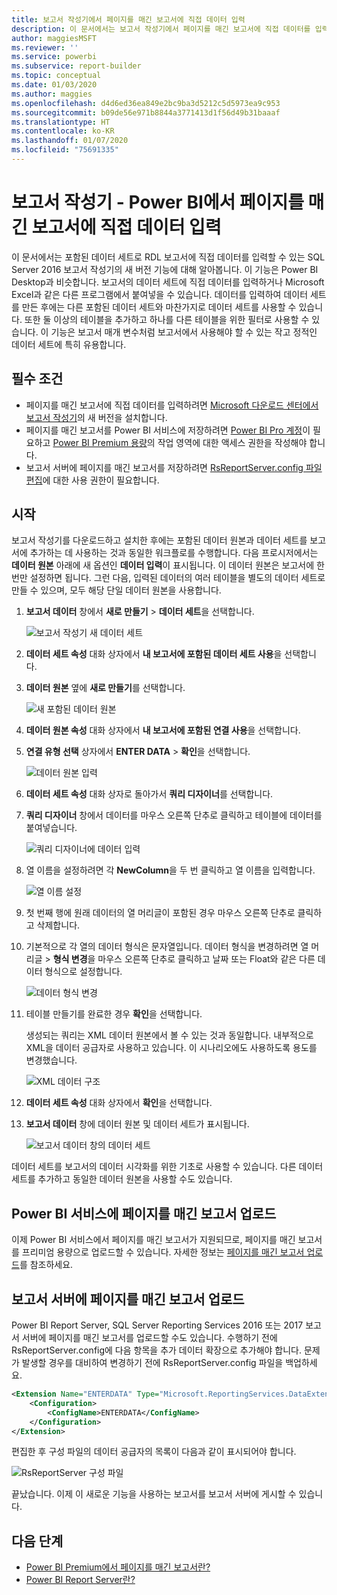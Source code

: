```yaml
---
title: 보고서 작성기에서 페이지를 매긴 보고서에 직접 데이터 입력
description: 이 문서에서는 보고서 작성기에서 페이지를 매긴 보고서에 직접 데이터를 입력하는 방법을 볼 수 있습니다.
author: maggiesMSFT
ms.reviewer: ''
ms.service: powerbi
ms.subservice: report-builder
ms.topic: conceptual
ms.date: 01/03/2020
ms.author: maggies
ms.openlocfilehash: d4d6ed36ea849e2bc9ba3d5212c5d5973ea9c953
ms.sourcegitcommit: b09de56e971b8844a3771413d1f56d49b31baaaf
ms.translationtype: HT
ms.contentlocale: ko-KR
ms.lasthandoff: 01/07/2020
ms.locfileid: "75691335"
---
```

# <a name="enter-data-directly-in-a-paginated-report-in-report-builder---power-bi"></a>보고서 작성기 - Power BI에서 페이지를 매긴 보고서에 직접 데이터 입력

이 문서에서는 포함된 데이터 세트로 RDL 보고서에 직접 데이터를 입력할 수 있는 SQL Server 2016 보고서 작성기의 새 버전 기능에 대해 알아봅니다.  이 기능은 Power BI Desktop과 비슷합니다. 보고서의 데이터 세트에 직접 데이터를 입력하거나 Microsoft Excel과 같은 다른 프로그램에서 붙여넣을 수 있습니다. 데이터를 입력하여 데이터 세트를 만든 후에는 다른 포함된 데이터 세트와 마찬가지로 데이터 세트를 사용할 수 있습니다. 또한 둘 이상의 테이블을 추가하고 하나를 다른 테이블을 위한 필터로 사용할 수 있습니다. 이 기능은 보고서 매개 변수처럼 보고서에서 사용해야 할 수 있는 작고 정적인 데이터 세트에 특히 유용합니다.
 
## <a name="prerequisites"></a>필수 조건

- 페이지를 매긴 보고서에 직접 데이터를 입력하려면 [Microsoft 다운로드 센터에서 보고서 작성기](https://www.microsoft.com/download/details.aspx?id=53613)의 새 버전을 설치합니다. 
- 페이지를 매긴 보고서를 Power BI 서비스에 저장하려면 [Power BI Pro 계정](service-self-service-signup-for-power-bi.md)이 필요하고 [Power BI Premium 용량](service-premium-what-is.md)의 작업 영역에 대한 액세스 권한을 작성해야 합니다.
- 보고서 서버에 페이지를 매긴 보고서를 저장하려면 [RsReportServer.config 파일 편집](#upload-the-paginated-report-to-a-report-server)에 대한 사용 권한이 필요합니다.

## <a name="get-started"></a>시작

보고서 작성기를 다운로드하고 설치한 후에는 포함된 데이터 원본과 데이터 세트를 보고서에 추가하는 데 사용하는 것과 동일한 워크플로를 수행합니다. 다음 프로시저에서는 **데이터 원본** 아래에 새 옵션인 **데이터 입력**이 표시됩니다.  이 데이터 원본은 보고서에 한 번만 설정하면 됩니다. 그런 다음, 입력된 데이터의 여러 테이블을 별도의 데이터 세트로 만들 수 있으며, 모두 해당 단일 데이터 원본을 사용합니다.

1. **보고서 데이터** 창에서 **새로 만들기** > **데이터 세트**을 선택합니다.

    ![보고서 작성기 새 데이터 세트](media/paginated-reports-enter-data/paginated-new-dataset.png)

1. **데이터 세트 속성** 대화 상자에서 **내 보고서에 포함된 데이터 세트 사용**을 선택합니다.

1. **데이터 원본** 옆에 **새로 만들기**를 선택합니다.

    ![새 포함된 데이터 원본](media/paginated-reports-enter-data/paginated-new-data-source.png)

1. **데이터 원본 속성** 대화 상자에서 **내 보고서에 포함된 연결 사용**을 선택합니다.
2. **연결 유형 선택** 상자에서 **ENTER DATA** > **확인**을 선택합니다.

    ![데이터 원본 입력](media/paginated-reports-enter-data/paginated-data-source-properties-enter-data.png)

1. **데이터 세트 속성** 대화 상자로 돌아가서 **쿼리 디자이너**를 선택합니다.
2. **쿼리 디자이너** 창에서 데이터를 마우스 오른쪽 단추로 클릭하고 테이블에 데이터를 붙여넣습니다.

    ![쿼리 디자이너에 데이터 입력](media/paginated-reports-enter-data/paginated-enter-data.png)

1. 열 이름을 설정하려면 각 **NewColumn**을 두 번 클릭하고 열 이름을 입력합니다.

    ![열 이름 설정](media/paginated-reports-enter-data/paginated-column-name.png)

1. 첫 번째 행에 원래 데이터의 열 머리글이 포함된 경우 마우스 오른쪽 단추로 클릭하고 삭제합니다.
    
9. 기본적으로 각 열의 데이터 형식은 문자열입니다. 데이터 형식을 변경하려면 열 머리글 > **형식 변경**을 마우스 오른쪽 단추로 클릭하고 날짜 또는 Float와 같은 다른 데이터 형식으로 설정합니다.

    ![데이터 형식 변경](media/paginated-reports-enter-data/paginated-data-type.png)

1. 테이블 만들기를 완료한 경우 **확인**을 선택합니다.  

    생성되는 쿼리는 XML 데이터 원본에서 볼 수 있는 것과 동일합니다. 내부적으로 XML을 데이터 공급자로 사용하고 있습니다.  이 시나리오에도 사용하도록 용도를 변경했습니다.

    ![XML 데이터 구조](media/paginated-reports-enter-data/paginated-xml-data.png)

12. **데이터 세트 속성** 대화 상자에서 **확인**을 선택합니다.

13. **보고서 데이터** 창에 데이터 원본 및 데이터 세트가 표시됩니다.

    ![보고서 데이터 창의 데이터 세트](media/paginated-reports-enter-data/paginated-report-data-pane.png)

데이터 세트를 보고서의 데이터 시각화를 위한 기초로 사용할 수 있습니다. 다른 데이터 세트를 추가하고 동일한 데이터 원본을 사용할 수도 있습니다.

## <a name="upload-the-paginated-report-to-the-power-bi-service"></a>Power BI 서비스에 페이지를 매긴 보고서 업로드

이제 Power BI 서비스에서 페이지를 매긴 보고서가 지원되므로, 페이지를 매긴 보고서를 프리미엄 용량으로 업로드할 수 있습니다. 자세한 정보는 [페이지를 매긴 보고서 업로드](paginated-reports-save-to-power-bi-service.md)를 참조하세요.

## <a name="upload-the-paginated-report-to-a-report-server"></a>보고서 서버에 페이지를 매긴 보고서 업로드

Power BI Report Server, SQL Server Reporting Services 2016 또는 2017 보고서 서버에 페이지를 매긴 보고서를 업로드할 수도 있습니다. 수행하기 전에 RsReportServer.config에 다음 항목을 추가 데이터 확장으로 추가해야 합니다. 문제가 발생할 경우를 대비하여 변경하기 전에 RsReportServer.config 파일을 백업하세요.

```xml
<Extension Name="ENTERDATA" Type="Microsoft.ReportingServices.DataExtensions.XmlDPConnection,Microsoft.ReportingServices.DataExtensions">
    <Configuration>
        <ConfigName>ENTERDATA</ConfigName>
    </Configuration>
</Extension>
```

편집한 후 구성 파일의 데이터 공급자의 목록이 다음과 같이 표시되어야 합니다.

![RsReportServer 구성 파일](media/paginated-reports-enter-data/paginated-rsreportserver-config-file.png)

끝났습니다. 이제 이 새로운 기능을 사용하는 보고서를 보고서 서버에 게시할 수 있습니다.

## <a name="next-steps"></a>다음 단계

- [Power BI Premium에서 페이지를 매긴 보고서란?](paginated-reports-report-builder-power-bi.md)
- [Power BI Report Server란?](report-server/get-started.md)
